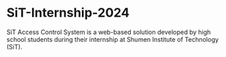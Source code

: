 # SiT-Internship-2024
SiT Access Control System is a web-based solution developed by high school students during their internship at Shumen Institute of Technology (SiT). 

